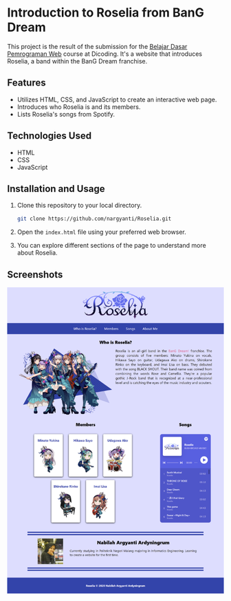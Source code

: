 # Introduction to Roselia from BanG Dream

This project is the result of the submission for the [Belajar Dasar Pemrograman Web](https://www.dicoding.com/academies/123) course at Dicoding. It's a website that introduces Roselia, a band within the BanG Dream franchise.

## Features

- Utilizes HTML, CSS, and JavaScript to create an interactive web page.
- Introduces who Roselia is and its members.
- Lists Roselia's songs from Spotify.

## Technologies Used

- HTML
- CSS
- JavaScript

## Installation and Usage

1. Clone this repository to your local directory.

    ```bash
    git clone https://github.com/nargyanti/Roselia.git
    ```

2. Open the `index.html` file using your preferred web browser.
3. You can explore different sections of the page to understand more about Roselia.

## Screenshots

![Web Screenshot](assets/images/roselia-website.png)
